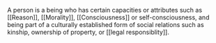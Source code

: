 A person is a being who has certain capacities or attributes such as [[Reason]], [[Morality]], [[Consciousness]] or self-consciousness, and being part of a culturally established form of social relations such as kinship, ownership of property, or [[legal responsiblity]].
